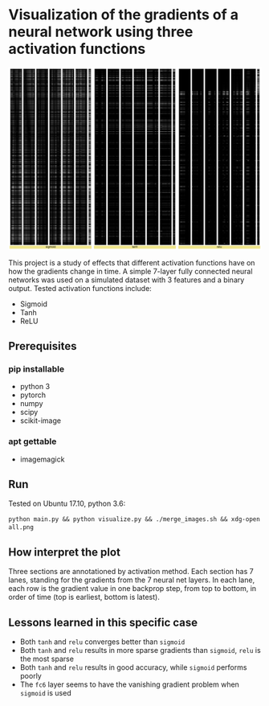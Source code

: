 # Visualization of the gradients of a neural network using three activation functions

![](https://github.com/kindlychung/visualize_gradients/blob/master/all.png)

This project is a study of effects that different activation functions have on how the gradients change in time.
A simple 7-layer fully connected neural networks was used on a simulated dataset with 3 features and a binary output.
Tested activation functions include:

* Sigmoid
* Tanh
* ReLU

## Prerequisites

### pip installable

* python 3
* pytorch
* numpy
* scipy
* scikit-image

### apt gettable

* imagemagick

## Run

Tested on Ubuntu 17.10, python 3.6:

```
python main.py && python visualize.py && ./merge_images.sh && xdg-open all.png
```

## How interpret the plot

Three sections are annotationed by activation method. Each section has 7 lanes, standing for the gradients from the 7 neural net layers. In each lane, each row is the gradient value in one backprop step, from top to bottom, in order of time (top is earliest, bottom is latest). 

## Lessons learned in this specific case

* Both `tanh` and `relu` converges better than `sigmoid`
* Both `tanh` and `relu` results in more sparse gradients than `sigmoid`, `relu` is the most sparse
* Both `tanh` and `relu` results in good accuracy, while `sigmoid` performs poorly
* The `fc6` layer seems to have the vanishing gradient problem when `sigmoid` is used


